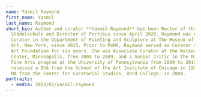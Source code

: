 ```yaml
---
name: Yasmil Raymond
first_name: Yasmil
last_name: Raymond
short_bio: Author and curator **Yasmil Raymond** has been Rector of the
  Städelschule and Director of Portikus since April 2020. Raymond was Associate
  Curator in the Department of Painting and Sculpture at The Museum of Modern
  Art, New York, since 2015. Prior to MoMA, Raymond served as Curator of the Dia
  Art Foundation for six years. She was Associate Curator at the Walker Art
  Center, Minneapolis, from 2004 to 2009, and a Senior Critic in the Master of
  Fine Arts program at the University of Pennsylvania from 2009 to 2019. Raymond
  received a BFA from the School of the Art Institute of Chicago in 1999, and an
  MA from the Center for Curatorial Studies, Bard College, in 2004.
portraits:
  - media: 2022/02/yasmil-raymond
---
```


